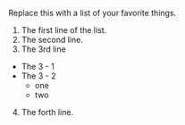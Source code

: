 Replace this with a list of your favorite things.
1. The first line of the list.
2. The second line.
3. The 3rd line
  - The 3 - 1
  - The 3 - 2
    * one
    * two
4. The forth line.
